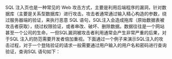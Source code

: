 SQL 注入页也是一种常见的 Web 攻击方式，主要是利用后端程序的漏洞，针对数据库（主要是关系型数据库）进行攻击。攻击者通常通过输入精心构造的参数，绕过服务器端的验证，来执行恶意 SQL 语句，SQL注入会造成拖库（原始数据表被攻击者获取），绕过权限验证，或者串改、破坏、删除数据。数据往往是一个网站甚至一个公司的生命，一但SQL漏洞被攻击者利用通常会产生非常严重的后果，对于SQL 注入的防范需要开发者倍加重视。下面通过一个例子来演示SQL注入的攻击过程，对于一个登陆验证的请求一般需要通过用户输入的用户名和密码进行查询验证，查询SQL 语句如下：

